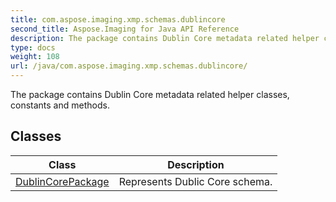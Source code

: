 ```yaml
---
title: com.aspose.imaging.xmp.schemas.dublincore
second_title: Aspose.Imaging for Java API Reference
description: The package contains Dublin Core metadata related helper classes constants and methods.
type: docs
weight: 108
url: /java/com.aspose.imaging.xmp.schemas.dublincore/
---
```


The package contains Dublin Core metadata related helper classes, constants and methods.


## Classes

| Class | Description |
| --- | --- |
| [DublinCorePackage](../com.aspose.imaging.xmp.schemas.dublincore/dublincorepackage) | Represents Dublic Core schema. |
